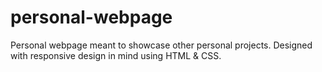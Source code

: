 # personal-webpage
Personal webpage meant to showcase other personal projects. Designed with responsive design in mind using HTML &amp; CSS.
